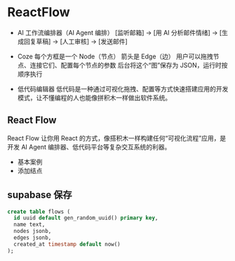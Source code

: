 # ReactFlow

- AI 工作流编排器（AI Agent 编排）
[监听邮箱] → [用 AI 分析邮件情绪] → [生成回复草稿] → [人工审核] → [发送邮件]

- Coze
每个方框是一个 Node（节点）
箭头是 Edge（边）
用户可以拖拽节点、连接它们、配置每个节点的参数
后台将这个“图”保存为 JSON，运行时按顺序执行

<Node type="input" label="监听邮箱" />
<Node type="llm" label="AI 分析情绪" />
<Node type="output" label="发送邮件" />
<Edge source="node1" target="node2" />

- 低代码编辑器
低代码是一种通过可视化拖拽、配置等方式快速搭建应用的开发模式，让不懂编程的人也能像拼积木一样做出软件系统。

## React Flow
React Flow 让你用 React 的方式，像搭积木一样构建任何“可视化流程”应用，是开发 AI Agent 编排器、低代码平台等复杂交互系统的利器。

- 基本案例
- 添加结点


## supabase 保存

```sql
create table flows (
  id uuid default gen_random_uuid() primary key,
  name text,
  nodes jsonb,
  edges jsonb,
  created_at timestamp default now()
);
```

